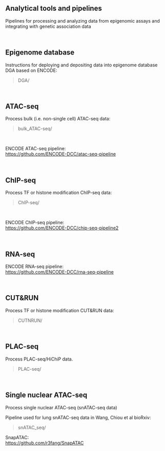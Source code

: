 ## Analytical tools and pipelines

Pipelines for processing and analyzing data from epigenomic assays and integrating with genetic association data  

&nbsp;

## Epigenome database
Instructions for deploying and depositing data into epigenome database DGA based on ENCODE:  
>DGA/  

&nbsp;  
  
## ATAC-seq
Process bulk (i.e. non-single cell) ATAC-seq data: 
>bulk_ATAC-seq/  

&nbsp;  

ENCODE ATAC-seq pipeline:  
https://github.com/ENCODE-DCC/atac-seq-pipeline  

&nbsp;

## ChIP-seq
Process TF or histone modification ChIP-seq data:
>ChIP-seq/  

&nbsp;  

ENCODE ChIP-seq pipeline:  
https://github.com/ENCODE-DCC/chip-seq-pipeline2  

&nbsp;  

## RNA-seq

ENCODE RNA-seq pipeline:  
https://github.com/ENCODE-DCC/rna-seq-pipeline  

&nbsp;  

## CUT&RUN
Process TF or histone modification CUT&RUN data:
>CUTNRUN/  

&nbsp;  

## PLAC-seq
Process PLAC-seq/HiChiP data.  
>PLAC-seq/  

&nbsp;

## Single nuclear ATAC-seq
Process single nuclear ATAC-seq (snATAC-seq data)  

Pipeline used for lung snATAC-seq data in Wang, Chiou et al bioRxiv:  
>snATAC_seq/  

SnapATAC:  
https://github.com/r3fang/SnapATAC  

&nbsp;


